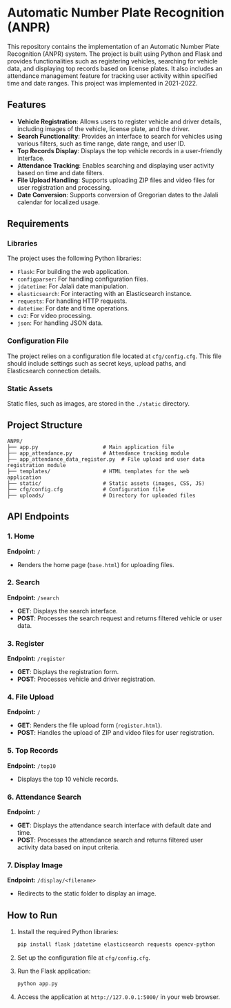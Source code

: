 # Automatic Number Plate Recognition (ANPR)

This repository contains the implementation of an Automatic Number Plate Recognition (ANPR) system. The project is built using Python and Flask and provides functionalities such as registering vehicles, searching for vehicle data, and displaying top records based on license plates. It also includes an attendance management feature for tracking user activity within specified time and date ranges. This project was implemented in 2021-2022.

## Features

- **Vehicle Registration**: Allows users to register vehicle and driver details, including images of the vehicle, license plate, and the driver.
- **Search Functionality**: Provides an interface to search for vehicles using various filters, such as time range, date range, and user ID.
- **Top Records Display**: Displays the top vehicle records in a user-friendly interface.
- **Attendance Tracking**: Enables searching and displaying user activity based on time and date filters.
- **File Upload Handling**: Supports uploading ZIP files and video files for user registration and processing.
- **Date Conversion**: Supports conversion of Gregorian dates to the Jalali calendar for localized usage.

## Requirements

### Libraries
The project uses the following Python libraries:
- `Flask`: For building the web application.
- `configparser`: For handling configuration files.
- `jdatetime`: For Jalali date manipulation.
- `elasticsearch`: For interacting with an Elasticsearch instance.
- `requests`: For handling HTTP requests.
- `datetime`: For date and time operations.
- `cv2`: For video processing.
- `json`: For handling JSON data.

### Configuration File
The project relies on a configuration file located at `cfg/config.cfg`. This file should include settings such as secret keys, upload paths, and Elasticsearch connection details.

### Static Assets
Static files, such as images, are stored in the `./static` directory.

## Project Structure

```
ANPR/
├── app.py                     # Main application file
├── app_attendance.py          # Attendance tracking module
├── app_attendance_data_register.py  # File upload and user data registration module
├── templates/                 # HTML templates for the web application
├── static/                    # Static assets (images, CSS, JS)
├── cfg/config.cfg             # Configuration file
├── uploads/                   # Directory for uploaded files
```

## API Endpoints

### 1. Home
**Endpoint:** `/`

- Renders the home page (`base.html`) for uploading files.

### 2. Search
**Endpoint:** `/search`

- **GET**: Displays the search interface.
- **POST**: Processes the search request and returns filtered vehicle or user data.

### 3. Register
**Endpoint:** `/register`

- **GET**: Displays the registration form.
- **POST**: Processes vehicle and driver registration.

### 4. File Upload
**Endpoint:** `/`

- **GET**: Renders the file upload form (`register.html`).
- **POST**: Handles the upload of ZIP and video files for user registration.

### 5. Top Records
**Endpoint:** `/top10`

- Displays the top 10 vehicle records.

### 6. Attendance Search
**Endpoint:** `/`

- **GET**: Displays the attendance search interface with default date and time.
- **POST**: Processes the attendance search and returns filtered user activity data based on input criteria.

### 7. Display Image
**Endpoint:** `/display/<filename>`

- Redirects to the static folder to display an image.

## How to Run

1. Install the required Python libraries:
   ```bash
   pip install flask jdatetime elasticsearch requests opencv-python
   ```

2. Set up the configuration file at `cfg/config.cfg`.

3. Run the Flask application:
   ```bash
   python app.py
   ```

4. Access the application at `http://127.0.0.1:5000/` in your web browser.
